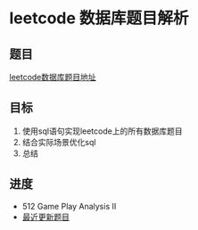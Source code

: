 # leetcode 数据库题目解析

## 题目

 [leetcode数据库题目地址](https://leetcode-cn.com/problemset/database/ "点击进入")

## 目标

 1. 使用sql语句实现leetcode上的所有数据库题目
 2. 结合实际场景优化sql
 3. 总结

## 进度

- 512 Game Play Analysis II
- [最近更新题目](https://github.com/ropleData/leetcode/blob/master/Database/512Game%20Play%20Analysis%20II.txt  "点击进入")
